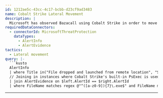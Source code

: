 ```yaml
---
id: 1212ae5c-43cc-4c17-bcbb-d23cf9ad3483
name: Cobalt Strike Lateral Movement
description: |
  Microsoft has observed Bazacall using Cobalt Strike in order to move laterally to other machines on the network.
requiredDataConnectors:
  - connectorId: MicrosoftThreatProtection
    dataTypes:
      - AlertInfo
      - AlertEvidence
tactics:
  - Lateral movement
query: |-
  ```kusto
  AlertInfo
  | where Title in("File dropped and launched from remote location", "Suspicious transfer of an executable file")
  // Joining in instances where Cobalt Strike's built-in PsExec is used for lateral movement
  | join AlertEvidence on $left.AlertId == $right.AlertId
  | where FileName matches regex @"^([a-z0-9]){7}\.exe$" and FileName matches regex "[0-9]{1,5}"
  ```
---
```


